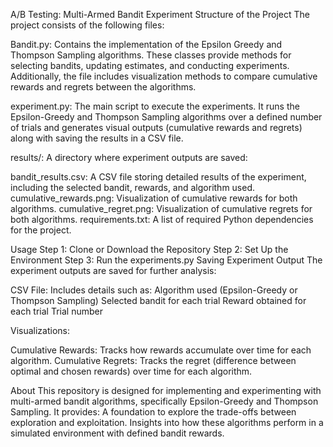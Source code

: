 A/B Testing: Multi-Armed Bandit Experiment
Structure of the Project
The project consists of the following files:

Bandit.py:
Contains the implementation of the Epsilon Greedy and Thompson Sampling algorithms. These classes provide methods for selecting bandits, updating estimates, and conducting experiments. Additionally, the file includes visualization methods to compare cumulative rewards and regrets between the algorithms.

experiment.py:
The main script to execute the experiments. It runs the Epsilon-Greedy and Thompson Sampling algorithms over a defined number of trials and generates visual outputs (cumulative rewards and regrets) along with saving the results in a CSV file.

results/:
A directory where experiment outputs are saved:

bandit_results.csv: A CSV file storing detailed results of the experiment, including the selected bandit, rewards, and algorithm used.
cumulative_rewards.png: Visualization of cumulative rewards for both algorithms.
cumulative_regret.png: Visualization of cumulative regrets for both algorithms.
requirements.txt:
A list of required Python dependencies for the project.

Usage
Step 1: Clone or Download the Repository
Step 2: Set Up the Environment
Step 3: Run the experiments.py
Saving Experiment Output
The experiment outputs are saved for further analysis:

CSV File: Includes details such as: Algorithm used (Epsilon-Greedy or Thompson Sampling) Selected bandit for each trial Reward obtained for each trial Trial number

Visualizations:

Cumulative Rewards: Tracks how rewards accumulate over time for each algorithm. Cumulative Regrets: Tracks the regret (difference between optimal and chosen rewards) over time for each algorithm.

About
This repository is designed for implementing and experimenting with multi-armed bandit algorithms, specifically Epsilon-Greedy and Thompson Sampling. It provides: A foundation to explore the trade-offs between exploration and exploitation. Insights into how these algorithms perform in a simulated environment with defined bandit rewards.
